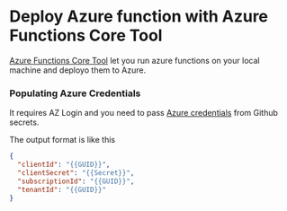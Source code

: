 # Deploy Azure function with Azure Functions Core Tool

[Azure Functions Core Tool](https://docs.microsoft.com/en-us/azure/azure-functions/functions-run-local?tabs=macos%2Ccsharp%2Cbash) 
let you run azure functions on your local machine and deployo them to Azure. 

### Populating Azure Credentials

It requires AZ Login and you need to pass [Azure credentials](https://github.com/marketplace/actions/azure-login) from Github secrets.

The output format is like this

```json
{
  "clientId": "{{GUID}}",
  "clientSecret": "{{Secret}}",
  "subscriptionId": "{{GUID}}",
  "tenantId": "{{GUID}}"
}
```

